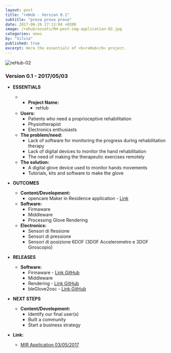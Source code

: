 ```yaml
---
layout: post
title: "reHub - Version 0.1"
subtitle: "prova prova prova"
date: 2017-06-26 17:13:04 +0200
image: /rehub/assets/RH-post-img-application-02.jpg
categories: news
by: "Silvia"
published: true
excerpt: Here the essentials of <b>reHub</b> project.
---
```


<img src="https://opencarecc.github.io/rehub/assets/RH-post-img-application-02.jpg" alt="reHub-02">

### Version 0.1 - 2017/05/03

* <b>ESSENTIALS</b>
	* * <b>Project Name:</b>
		* reHub
	* <b>Users:</b>
		* Patients who need a proprioceptive rehabilitation
		* Physiotherapist
		* Electronics enthusiasts
	* <b>The problem/need:</b>
		* Lack of software for monitoring the progress during rehabilitation therapy
		* Lack of digital devices to monitor the hand rehabilitation
		* The need of making the therapeutic exercises remotely
	* <b>The solution:</b>
		* A digital glove device used to monitor hands movements
		* Tutorials, kits and software to make the glove

* <b>OUTCOMES</b>
	* <b>Content/Development:</b>
		* opencare Maker in Residence application - [Link](https://edgeryders.eu/t/rehub-rehabilitation-glove/6600)
	* <b>Software:</b>
		* Firmaware
		* Middleware
		* Processing Glove Rendering
	* <b>Electronics:</b>
		* Sensori di flessione
		* Sensori di pressione
		* Sensori di posizione 6DOF (3DOF Accelerometro e 3DOF Giroscopio)

* <b>RELEASES</b>
	* <b>Software:</b>
		* Firmaware - [Link GitHub](https://github.com/reHubGlove/gloveFirmware32u4)
		* Middleware
		* Rendering - [Link GitHub](https://github.com/reHubGlove/processingGloveRendering)
		* bleGlove2osc - [Link GitHub](https://github.com/reHubGlove/bleGlove2osc)

* <b>NEXT STEPS</b>
	* <b>Content/Development:</b>
		* Identify our final user(s)
		* Built a community
		* Start a business strategy

* <b>Link:</b>
  * [MIR Application 03/05/2017](https://edgeryders.eu/t/rehub-rehabilitation-glove/6600)
